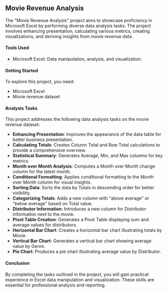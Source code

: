 ## Movie Revenue Analysis
The "Movie Revenue Analysis" project aims to showcase proficiency in Microsoft Excel by performing diverse data analysis tasks. The project involves enhancing presentation, calculating various metrics, creating visualizations, and deriving insights from movie revenue data.

#### Tools Used
- Microsoft Excel: Data manipulation, analysis, and visualization.

#### Getting Started
To explore this project, you need:
- Microsoft Excel
- Movie revenue dataset

#### Analysis Tasks
This project addresses the following data analysis tasks on the movie revenue dataset:
- **Enhancing Presentation**: Improves the appearance of the data table for better business presentation.
- **Calculating Totals**: Creates Column Total and Row Total calculations to provide a comprehensive overview.
- **Statistical Summary**: Generates Average, Min, and Max columns for key metrics.
- **Month over Month Analysis**: Computes a Month over Month change column for the latest month.
- **Conditional Formatting**: Applies conditional formatting to the Month over Month column for visual insights.
- **Sorting Data**: Sorts the data by Totals in descending order for better visibility.
- **Categorizing Totals**: Adds a new column with "above average" or "below average" based on Total value.
- **Distributor Information**: Introduces a new column for Distributor information next to the movie.
- **Pivot Table Creation**: Generates a Pivot Table displaying sum and average values for distributors.
- **Horizontal Bar Chart**: Creates a horizontal bar chart illustrating totals by Movie.
- **Vertical Bar Chart**: Generates a vertical bar chart showing average value by Genre.
- **Pie Chart**: Produces a pie chart illustrating average value by Distributor.

#### Conclusion
By completing the tasks outlined in the project, you will gain practical experience in Excel data manipulation and visualization. These skills are essential for professional analysis and reporting.
